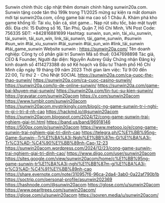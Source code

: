 Sunwin chính thức cập nhật thêm domain chính hãng sunwin20a.com. Sunwin tặng code tân thủ 199k trong T1/2025 mừng sự kiện ra mắt domain mới tại sunwin20a.com, cổng game bài ma cao số 1 Châu Á. Khám phá kho game khổng lồ: Tài xỉu, bắn cá, slot game... Nạp rút siêu tốc, bảo mật tuyệt đối.
Địa chỉ: 15 Đường số 16, Tân Phú, Quận 7, Hồ Chí Minh, VN
Post Code: 756335
SĐT: +842816881699
Hashtag: sunwin, sun_win, tài_xỉu_sunwin, tải_sunwin, tải_sun_win, link_tải_sunwin, tải_game_sunwin, #sunwin #sun_win #tài_xỉu_sunwin #tải_sunwin #tải_sun_win #link_tải_sunwin #tải_game_sunwin
Website sunwin : https://sunwin20a.com/
Tên doanh nghiệp: Công ty cổ phần giải trí Sunwin
Mã số thuế: 0347698898
Tác giả, CEO & Founder, Người đại diện: Nguyễn Aubrey
Giấy Chứng nhận Đăng ký kinh doanh số 4114273388 do sở Kế hoạch và Đầu tư Thành phố Hồ Chí Minh cấp ngày 19 tháng 09 năm 2023
Thời gian làm việc: Từ 9:00 đến 22:00, Từ thứ 2 - Chủ Nhật
SOCIAL
https://sunwin20a.com/ca-cuoc-the-thao-sunwin/
https://sunwin20a.com/ca-cuoc-casino-sunwin/
https://sunwin20a.com/lo-de-online-sunwin/
https://sunwin20a.com/game-bai-khuyen-mai-sunwin/
https://sunwin20a.com/tin-tuc-su-kien-sunwin/
https://gravatar.com/sunwin20acom
https://x.com/sunwin20acom
https://www.tumblr.com/sunwin20acom
https://sunwin20acom.mystrikingly.com/blog/c-ng-game-sunwin-tr-i-nghi-m-gi-i-tri-d-nh-cao
https://hackmd.io/@sunwin20acom
https://sunwin20acom.blogspot.com/2024/12/cong-game-sunwin-trai-nghiem-giai-tri.html
https://band.us/band/96918146
https://500px.com/p/sunwin20acom
https://www.metooo.io/e/cong-game-sunwin-trai-nghiem-giai-tri-dinh-cao
https://telegra.ph/C%E1%BB%95ng-Game-Sunwin--Tr%E1%BA%A3i-Nghi%E1%BB%87m-Gi%E1%BA%A3i-Tr%C3%AD-%C4%90%E1%BB%89nh-Cao-12-23
https://sunwin20acom.wordpress.com/2024/12/23/cong-game-sunwin-trai-nghiem-giai-tri-dinh-cao/
https://www.diigo.com/user/sunwin20acom
https://sites.google.com/view/sunwin20acom/home/c%E1%BB%95ng-game-sunwin-tr%E1%BA%A3i-nghi%E1%BB%87m-gi%E1%BA%A3i-tr%C3%AD-%C4%91%E1%BB%89nh-cao
https://share.evernote.com/note/310957f6-96ca-2da4-3ab0-0a22af790b1b
https://soctrip.com/personal-profile/asunwin202369
https://hashnode.com/@sunwin20acom
https://glose.com/u/sunwin20acom
https://www.pearltrees.com/sunwin20acom/
https://glose.com/u/sunwin20acom
https://sovren.media/u/sunwin20acom/